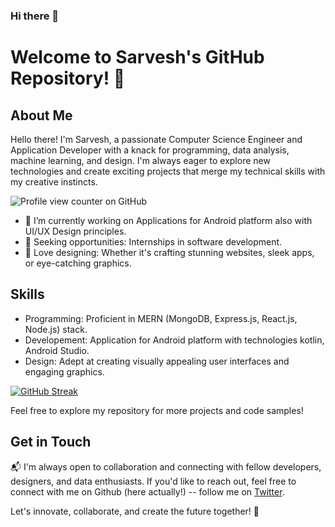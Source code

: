 ### Hi there 👋

<!--
**SarvT/SarvT** is a ✨ _special_ ✨ repository because its `README.md` (this file) appears on your GitHub profile.

Here are some ideas to get you started:

- 🔭 I’m currently working on ...
- 🌱 I’m currently learning ...
- 👯 I’m looking to collaborate on ...
- 🤔 I’m looking for help with ...
- 💬 Ask me about ...
- 📫 How to reach me: ...
- 😄 Pronouns: ...
- ⚡ Fun fact: ...
-->




# Welcome to Sarvesh's GitHub Repository! 👋

## About Me

Hello there! I'm Sarvesh, a passionate Computer Science Engineer and Application Developer with a knack for programming, data analysis, machine learning, and design. I'm always eager to explore new technologies and create exciting projects that merge my technical skills with my creative instincts. 

![Profile view counter on GitHub](https://komarev.com/ghpvc/?username=sarvt)


- 🔭 I’m currently working on Applications for Android platform also with UI/UX Design principles.
- 💼 Seeking opportunities: Internships in software development.
- 🎨 Love designing: Whether it's crafting stunning websites, sleek apps, or eye-catching graphics.

## Skills

- Programming: Proficient in MERN (MongoDB, Express.js, React.js, Node.js) stack.
- Developement: Application for Android platform with technologies kotlin, Android Studio.
- Design: Adept at creating visually appealing user interfaces and engaging graphics.



<!--
## Projects
Here are a few projects that showcase my diverse skill set:
1. NoteVote (https://github.com/SarvT/notevote) : Discover a sophisticated Full Stack Notes Management Web Application, meticulously engineered with the powerful MERN Stack. This responsive and user-friendly application offers a seamless experience for all your note-related needs, allowing you to effortlessly create, read, update, and delete notes. Ensuring the utmost data security and privacy, we've implemented robust user authentication using JWT. What sets this project apart is the comprehensive demonstration of full stack development expertise, encompassing both the front-end and back-end aspects of the application. Dive into this repository to explore the capabilities of the MERN Stack and witness the seamless harmony of front-end and back-end development in action.
2. [Project Name](Link to Project): Another intriguing project with key highlights.
3. [Project Name](Link to Project): An impactful project that demonstrates your expertise.
-->

[![GitHub Streak](https://streak-stats.demolab.com/?user=sarvt&theme=shadow-purple)](https://git.io/streak-stats)

Feel free to explore my repository for more projects and code samples!

## Get in Touch

📬 I'm always open to collaboration and connecting with fellow developers, designers, and data enthusiasts. If you'd like to reach out, feel free to connect with me on Github (here actually!) -- follow me on [Twitter](https://twitter.com/SarvT_3?).

Let's innovate, collaborate, and create the future together! 🚀
